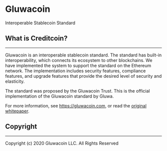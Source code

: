 # Gluwacoin

Interoperable Stablecoin Standard

## What is Creditcoin?
---------------------

Gluwacoin is an interoperable stablecoin standard. The standard has built-in interoperability, which connects its ecosystem to other blockchains. We have implemented the system to support the standard on the Ethereum network. The implementation includes security features, compliance features, and upgrade features that provide the desired level of security and elasticity.

The standard was proposed by the Gluwacoin Trust. This is the official implementation of the Gluwacoin standard by Gluwa.

For more information, see https://gluwacoin.com, or read the [original whitepaper](https://gluwacoin.com/white-paper).

## Copyright
------------

Copyright (c) 2020 Gluwacoin LLC. All Rights Reserved
